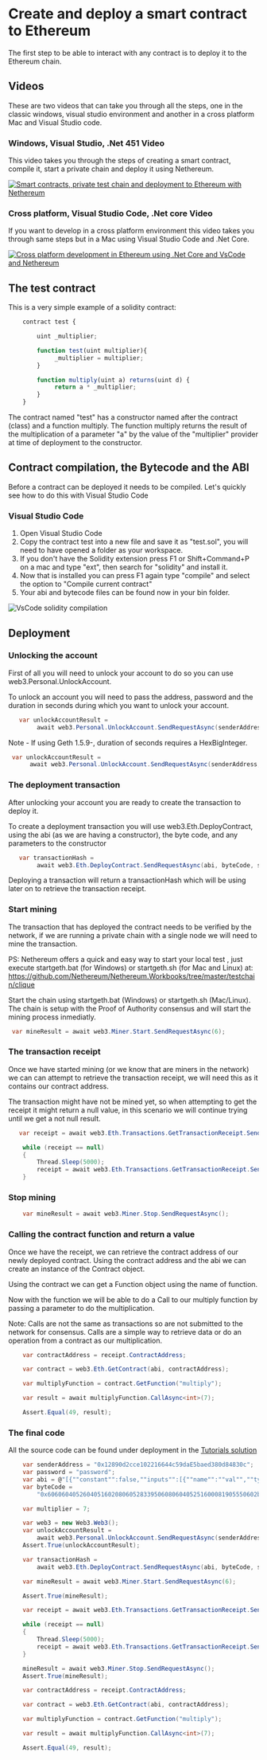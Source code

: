 
# Create and deploy a smart contract to Ethereum

The first step to be able to interact with any contract is to deploy it to the Ethereum chain.

## Videos

These are two videos that can take you through all the steps, one in the classic windows, visual studio environment and another in a cross platform Mac and Visual Studio code.

### Windows, Visual Studio, .Net 451 Video
This video takes you through the steps of creating a smart contract, compile it, start a private chain and deploy it using Nethereum.

[![Smart contracts, private test chain and deployment to Ethereum with Nethereum](http://img.youtube.com/vi/4t5Z3eX59k4/0.jpg)](http://www.youtube.com/watch?v=4t5Z3eX59k4 "Smart contracts, private test chain and deployment to Ethereum with Nethereum")

### Cross platform, Visual Studio Code, .Net core Video

If you want to develop in a cross platform environment this video takes you through same steps but in a Mac using Visual Studio Code and .Net Core.

[![Cross platform development in Ethereum using .Net Core and VsCode and Nethereum](http://img.youtube.com/vi/M1qKcJyQcMY/0.jpg)](http://www.youtube.com/watch?v=M1qKcJyQcMY "Cross platform development in Ethereum using .Net Core and VsCode and Nethereum")

## The test contract
This is a very simple example of a solidity contract:

```javascript
    contract test {

        uint _multiplier;

        function test(uint multiplier){
             _multiplier = multiplier;
        }

        function multiply(uint a) returns(uint d) {
             return a * _multiplier;
        }
    }
```

The contract named "test" has a  constructor named after the contract (class) and a function multiply.
The function multiply returns the result of the multiplication of a parameter "a" by the value of the "multiplier" provider at time of deployment to the constructor.

## Contract compilation, the Bytecode and the ABI
Before a contract can be deployed it needs to be compiled. Let's quickly see how to do this with Visual Studio Code

### Visual Studio Code

1. Open Visual Studio Code
2. Copy the contract test into a new file and save it as "test.sol", you will need to have opened a folder as your workspace.
3. If you don't have the Solidity extension press F1 or Shift+Command+P on a mac and type "ext", then search for "solidity" and install it.
4. Now that is installed you can press F1 again type "compile" and select the option to "Compile current contract"
5. Your abi and bytecode files can be found now in your bin folder.

![VsCode solidity compilation](https://raw.githubusercontent.com/Nethereum/Nethereum/master/docs/screenshots/vscode.png)

## Deployment

### Unlocking the account
First of all you will need to unlock your account to do so you can use web3.Personal.UnlockAccount.

To unlock an account you will need to pass the address, password and the duration in seconds during which you want to unlock your account.

```csharp
   var unlockAccountResult =
        await web3.Personal.UnlockAccount.SendRequestAsync(senderAddress, password, 120);
  ```
 Note - If using Geth 1.5.9-, duration of seconds requires a HexBigInteger.
  ```csharp
   var unlockAccountResult =
        await web3.Personal.UnlockAccount.SendRequestAsync(senderAddress, password, new HexBigInteger(120));
  ```

### The deployment transaction
After unlocking your account you are ready to create the transaction to deploy it.

To create a deployment transaction you will use web3.Eth.DeployContract, using the abi (as we are having a constructor), the byte code, and any parameters to the constructor

```csharp
   var transactionHash =
        await web3.Eth.DeployContract.SendRequestAsync(abi, byteCode, senderAddress, multiplier);
```

Deploying a transaction will return a transactionHash which will be using later on to retrieve the transaction receipt.

### Start mining

The transaction that has deployed the contract needs to be verified by the network, if we are running a private chain with a single node we will need to mine the transaction.

PS: Nethereum offers a quick and easy way to start your local test , just execute  startgeth.bat (for Windows) or startgeth.sh (for Mac and Linux) at: https://github.com/Nethereum/Nethereum.Workbooks/tree/master/testchain/clique

Start the chain using startgeth.bat (Windows) or startgeth.sh (Mac/Linux). The chain is setup with the Proof of Authority consensus and will start the mining process inmediatly.

```csharp
 var mineResult = await web3.Miner.Start.SendRequestAsync(6);
```

### The transaction receipt
Once we have started mining (or we know that are miners in the network) we can can attempt to retrieve the transaction receipt, we will need this as it contains our contract address.

The transaction might have not be mined yet, so when attempting to get the receipt it might return a null value, in this scenario we will continue trying until we get a not null result.

```csharp
   var receipt = await web3.Eth.Transactions.GetTransactionReceipt.SendRequestAsync(transactionHash);

    while (receipt == null)
    {
        Thread.Sleep(5000);
        receipt = await web3.Eth.Transactions.GetTransactionReceipt.SendRequestAsync(transactionHash);
    }
```

### Stop mining

```csharp
    var mineResult = await web3.Miner.Stop.SendRequestAsync();
```

### Calling the contract function and return a value
Once we have the receipt, we can retrieve the contract address of our newly deployed contract. Using the contract address and the abi we can create an instance of the Contract object.

Using the contract we can get a Function object using the name of function.

Now with the function we will be able to do a Call to our multiply function by passing a parameter to do the multiplication.

Note: Calls are not the same as transactions so are not submitted to the network for consensus. Calls are a simple way to retrieve data or do an operation from a contract as our multiplication.

```csharp
    var contractAddress = receipt.ContractAddress;

    var contract = web3.Eth.GetContract(abi, contractAddress);

    var multiplyFunction = contract.GetFunction("multiply");

    var result = await multiplyFunction.CallAsync<int>(7);

    Assert.Equal(49, result);
```

### The final code

All the source code can be found under deployment in the [Tutorials solution](https://github.com/Nethereum/Nethereum/tree/master/src/Nethereum.Tutorials)

```csharp
    var senderAddress = "0x12890d2cce102216644c59daE5baed380d84830c";
    var password = "password";
    var abi = @"[{""constant"":false,""inputs"":[{""name"":""val"",""type"":""int256""}],""name"":""multiply"",""outputs"":[{""name"":""d"",""type"":""int256""}],""type"":""function""},{""inputs"":[{""name"":""multiplier"",""type"":""int256""}],""type"":""constructor""}]";
    var byteCode =
        "0x60606040526040516020806052833950608060405251600081905550602b8060276000396000f3606060405260e060020a60003504631df4f1448114601a575b005b600054600435026060908152602090f3";

    var multiplier = 7;

    var web3 = new Web3.Web3();
    var unlockAccountResult =
        await web3.Personal.UnlockAccount.SendRequestAsync(senderAddress, password, 120);
    Assert.True(unlockAccountResult);

    var transactionHash =
        await web3.Eth.DeployContract.SendRequestAsync(abi, byteCode, senderAddress, multiplier);

    var mineResult = await web3.Miner.Start.SendRequestAsync(6);

    Assert.True(mineResult);

    var receipt = await web3.Eth.Transactions.GetTransactionReceipt.SendRequestAsync(transactionHash);

    while (receipt == null)
    {
        Thread.Sleep(5000);
        receipt = await web3.Eth.Transactions.GetTransactionReceipt.SendRequestAsync(transactionHash);
    }

    mineResult = await web3.Miner.Stop.SendRequestAsync();
    Assert.True(mineResult);

    var contractAddress = receipt.ContractAddress;

    var contract = web3.Eth.GetContract(abi, contractAddress);

    var multiplyFunction = contract.GetFunction("multiply");

    var result = await multiplyFunction.CallAsync<int>(7);

    Assert.Equal(49, result);

```

